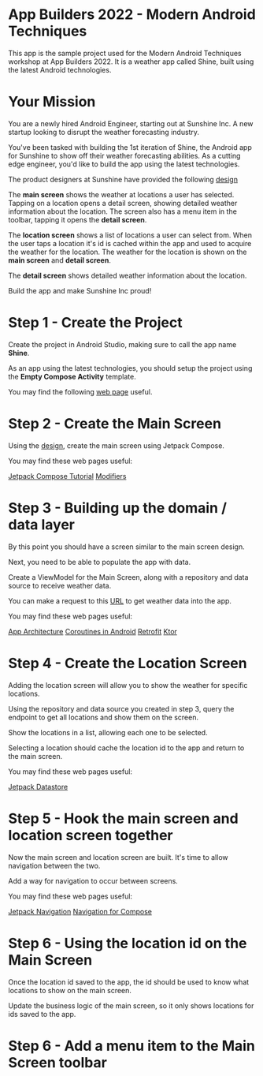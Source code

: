 # App Builders 2022 - Modern Android Techniques

This app is the sample project used for the Modern Android Techniques workshop 
at App Builders 2022. It is a weather app called Shine, built using the latest Android
technologies.

# Your Mission

You are a newly hired Android Engineer, starting out at Sunshine Inc. A new startup
looking to disrupt the weather forecasting industry.

You've been tasked with building the 1st iteration of Shine, the Android app for Sunshine to show off their weather forecasting abilities. 
As a cutting edge engineer, you'd like to build the app using the latest technologies.

The product designers at Sunshine have provided the following [design](https://miro.com/app/board/uXjVO8Ww9Es=/?share_link_id=773086494141)

The **main screen** shows the weather at locations a user has selected. Tapping on a location opens a detail screen, showing detailed weather information about the location.
The screen also has a menu item in the toolbar, tapping it opens the **detail screen**.  

The **location screen** shows a list of locations a user can select from. When the user taps a location it's id is cached within the app and used to acquire the weather for the location.
The weather for the location is shown on the **main screen** and **detail screen**.

The **detail screen** shows detailed weather information about the location.

Build the app and make Sunshine Inc proud!

# Step 1 - Create the Project

Create the project in Android Studio, making sure to call the app name **Shine**.

As an app using the latest technologies, you should setup the project using the **Empty Compose Activity** template.

You may find the following [web page](https://developer.android.com/jetpack/compose/setup) useful.

# Step 2 - Create the Main Screen

Using the [design](https://miro.com/app/board/uXjVO8Ww9Es=/?share_link_id=773086494141), create the main screen using Jetpack Compose.

You may find these web pages useful:

[Jetpack Compose Tutorial](https://developer.android.com/jetpack/compose/tutorial)
[Modifiers](https://developer.android.com/jetpack/compose/modifiers)

# Step 3 - Building up the domain / data layer

By this point you should have a screen similar to the main screen design.

Next, you need to be able to populate the app with data.

Create a ViewModel for the Main Screen, along with a repository and data source to receive weather data.

You can make a request to this [URL](http://darrylbayliss.net/sunshine/weather.json) to get weather data into the app.

You may find these web pages useful:

[App Architecture](https://developer.android.com/topic/architecture)
[Coroutines in Android](https://developer.android.com/kotlin/coroutines)
[Retrofit](https://square.github.io/retrofit/)
[Ktor](https://ktor.io/)

# Step 4 - Create the Location Screen

Adding the location screen will allow you to show the weather for specific locations.

Using the repository and data source you created in step 3, query the endpoint to get all locations and show them on the screen.

Show the locations in a list, allowing each one to be selected.

Selecting a location should cache the location id to the app and return to the main screen.

You may find these web pages useful:

[Jetpack Datastore](https://developer.android.com/topic/libraries/architecture/datastore)

# Step 5 - Hook the main screen and location screen together

Now the main screen and location screen are built. It's time to allow navigation between the two.

Add a way for navigation to occur between screens.

You may find these web pages useful:

[Jetpack Navigation](https://developer.android.com/guide/navigation)
[Navigation for Compose](https://developer.android.com/jetpack/compose/navigation)

# Step 6 - Using the location id on the Main Screen

Once the location id saved to the app, the id should be used to know what locations to show on the main screen.

Update the business logic of the main screen, so it only shows locations for ids saved to the app.

# Step 6 - Add a menu item to the Main Screen toolbar



